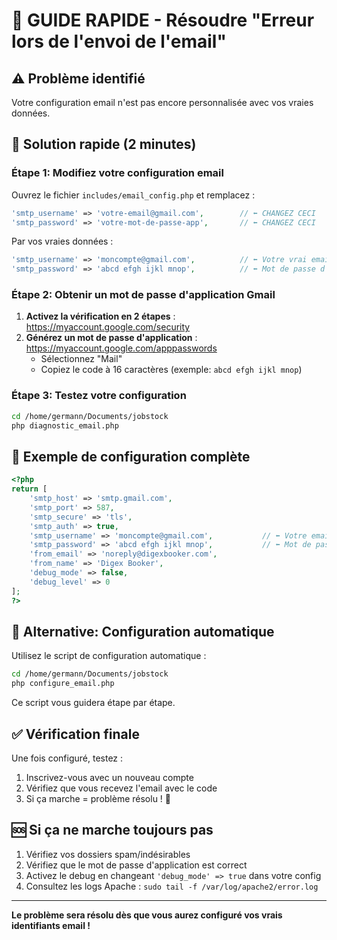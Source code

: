 # 🔧 GUIDE RAPIDE - Résoudre "Erreur lors de l'envoi de l'email"

## ⚠️ Problème identifié
Votre configuration email n'est pas encore personnalisée avec vos vraies données.

## 🚀 Solution rapide (2 minutes)

### Étape 1: Modifiez votre configuration email

Ouvrez le fichier `includes/email_config.php` et remplacez :

```php
'smtp_username' => 'votre-email@gmail.com',        // ⬅️ CHANGEZ CECI
'smtp_password' => 'votre-mot-de-passe-app',       // ⬅️ CHANGEZ CECI
```

Par vos vraies données :

```php
'smtp_username' => 'moncompte@gmail.com',          // ⬅️ Votre vrai email
'smtp_password' => 'abcd efgh ijkl mnop',          // ⬅️ Mot de passe d'application
```

### Étape 2: Obtenir un mot de passe d'application Gmail

1. **Activez la vérification en 2 étapes** : https://myaccount.google.com/security
2. **Générez un mot de passe d'application** : https://myaccount.google.com/apppasswords
   - Sélectionnez "Mail" 
   - Copiez le code à 16 caractères (exemple: `abcd efgh ijkl mnop`)

### Étape 3: Testez votre configuration

```bash
cd /home/germann/Documents/jobstock
php diagnostic_email.php
```

## 📧 Exemple de configuration complète

```php
<?php
return [
    'smtp_host' => 'smtp.gmail.com',
    'smtp_port' => 587,
    'smtp_secure' => 'tls',
    'smtp_auth' => true,
    'smtp_username' => 'moncompte@gmail.com',           // ⬅️ Votre email
    'smtp_password' => 'abcd efgh ijkl mnop',           // ⬅️ Mot de passe d'app
    'from_email' => 'noreply@digexbooker.com',
    'from_name' => 'Digex Booker',
    'debug_mode' => false,
    'debug_level' => 0
];
?>
```

## 🔄 Alternative: Configuration automatique

Utilisez le script de configuration automatique :

```bash
cd /home/germann/Documents/jobstock
php configure_email.php
```

Ce script vous guidera étape par étape.

## ✅ Vérification finale

Une fois configuré, testez :
1. Inscrivez-vous avec un nouveau compte
2. Vérifiez que vous recevez l'email avec le code
3. Si ça marche = problème résolu ! 🎉

## 🆘 Si ça ne marche toujours pas

1. Vérifiez vos dossiers spam/indésirables
2. Vérifiez que le mot de passe d'application est correct
3. Activez le debug en changeant `'debug_mode' => true` dans votre config
4. Consultez les logs Apache : `sudo tail -f /var/log/apache2/error.log`

---

**Le problème sera résolu dès que vous aurez configuré vos vrais identifiants email !**
